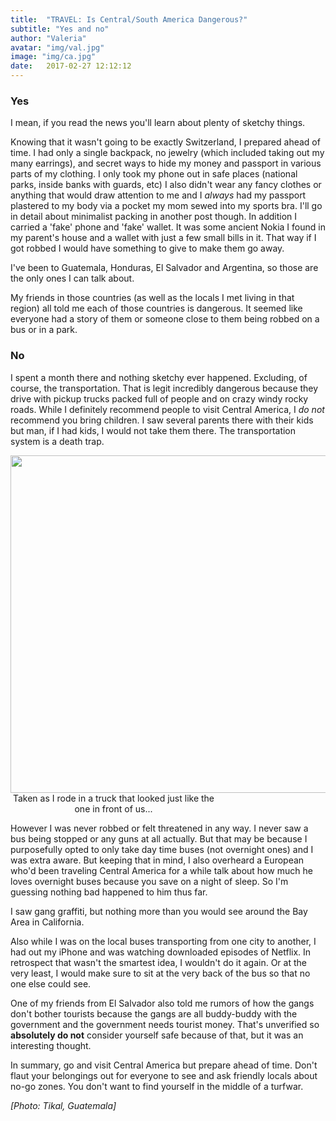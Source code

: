 ```yaml
---
title:  "TRAVEL: Is Central/South America Dangerous?"
subtitle: "Yes and no"
author: "Valeria"
avatar: "img/val.jpg"
image: "img/ca.jpg"
date:   2017-02-27 12:12:12
---
```


### Yes
I mean, if you read the news you'll learn about plenty of sketchy things.

Knowing that it wasn't going to be exactly Switzerland, I prepared ahead of time. I had only a single backpack, no jewelry (which included taking out my many earrings), and secret ways to hide my money and passport in various parts of my clothing. I only took my phone out in safe places (national parks, inside banks with guards, etc) I also didn't wear any fancy clothes or anything that would draw attention to me and I *always* had my passport plastered to my body via a pocket my mom sewed into my sports bra. I'll go in detail about minimalist packing in another post though. In addition I carried a 'fake' phone and 'fake' wallet. It was some ancient Nokia I found in my parent's house and a wallet with just a few small bills in it. That way if I got robbed I would have something to give to make them go away.

I've been to Guatemala, Honduras, El Salvador and Argentina, so those are the only ones I can talk about. 

My friends in those countries (as well as the locals I met living in that region) all told me each of those countries is dangerous. It seemed like everyone had a story of them or someone close to them being robbed on a bus or in a park. 

### No

I spent a month there and nothing sketchy ever happened. Excluding, of course, the transportation. That is legit incredibly dangerous because they drive with pickup trucks packed full of people and on crazy windy rocky roads. While I definitely recommend people to visit Central America, I *do not* recommend you bring children. I saw several parents there with their kids but man, if I had kids, I would not take them there. The transportation system is a death trap.

<a>
  <img src='http://i.imgur.com/MQB4Flz.jpg?2' style='width: 540px'>
  <div style='width: 330px; text-align: center;'>Taken as I rode in a truck that looked just like the one in front of us...</div>

However I was never robbed or felt threatened in any way. I never saw a bus being stopped or any guns at all actually. But that may be because I purposefully opted to only take day time buses (not overnight ones) and I was extra aware. But keeping that in mind, I also overheard a European who'd been traveling Central America for a while talk about how much he loves overnight buses because you save on a night of sleep. So I'm guessing nothing bad happened to him thus far. 

I saw gang graffiti, but nothing more than you would see around the Bay Area in California.

Also while I was on the local buses transporting from one city to another, I had out my iPhone and was watching downloaded episodes of Netflix. In retrospect that wasn't the smartest idea, I wouldn't do it again. Or at the very least, I would make sure to sit at the very back of the bus so that no one else could see. 

One of my friends from El Salvador also told me rumors of how the gangs don't bother tourists because the gangs are all buddy-buddy with the government and the government needs tourist money. That's unverified so **absolutely do not** consider yourself safe because of that, but it was an interesting thought. 

In summary, go and visit Central America but prepare ahead of time. Don't flaut your belongings out for everyone to see and ask friendly locals about no-go zones. You don't want to find yourself in the middle of a turfwar. 


*[Photo: Tikal, Guatemala]*